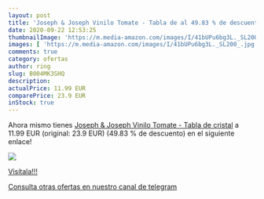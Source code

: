 ```yaml
---
layout: post
title: 'Joseph & Joseph Vinilo Tomate - Tabla de al 49.83 % de descuento'
date: 2020-09-22 12:53:25
thumbnailImage: 'https://m.media-amazon.com/images/I/41bUPu6bg3L._SL200_.jpg'
images: [ 'https://m.media-amazon.com/images/I/41bUPu6bg3L._SL200_.jpg' ]
comments: true
category: ofertas
author: ring
slug: B004MK3SHQ
description:
actualPrice: 11.99 EUR
comparePrice: 23.9 EUR
inStock: true
---
```


Ahora mismo tienes [Joseph & Joseph Vinilo Tomate - Tabla de cristal](https://www.amazon.com/dp/B004MK3SHQ/?tag=redken08-20) a 11.99 EUR (original: 23.9 EUR) (49.83 %  de descuento) en el siguiente enlace!

[![](https://m.media-amazon.com/images/I/41bUPu6bg3L._SL200_.jpg)](https://www.amazon.com/dp/B004MK3SHQ/?tag=redken08-20)

[Visítala!!!](https://www.amazon.com/dp/B004MK3SHQ/?tag=redken08-20)

[Consulta otras ofertas en nuestro canal de telegram](https://t.me/s/ofertas25)
